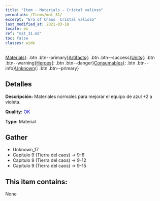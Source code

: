 ```yaml
---
title: "Item - Materials - Cristal valioso"
permalink: /Items/mat_31/
excerpt: "Era of Chaos  Cristal valioso"
last_modified_at: 2021-03-18
locale: es
ref: "mat_31.md"
toc: false
classes: wide
---
```

 [Materials](/es/Items/){: .btn .btn--primary}[Artifacts](/es/Items/Artifacts/){: .btn .btn--success}[Units](/es/Items/Units/){: .btn .btn--warning}[Heroes](/es/Items/Heroes/){: .btn .btn--danger}[Consumables](/es/Items/Consumables/){: .btn .btn--info}[Unknown](/es/Items/Unknown/){: .btn .btn--primary}

## Detalles
 **Descripción:** Materiales normales para mejorar el equipo de azul +2 a violeta.

 **Quality:** <span style="color: #0000CD">OK</span>

 **Type:** Material

## Gather

*    Unknown_17 
*    Capítulo 9 (Tierra del caos) -> 9-6 
*    Capítulo 9 (Tierra del caos) -> 9-12 
*    Capítulo 9 (Tierra del caos) -> 9-15 

## This item contains:

  None

